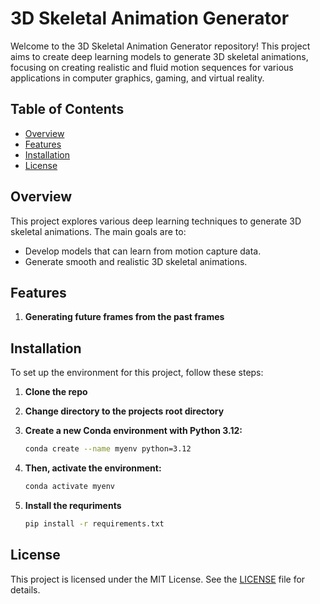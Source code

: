 # 3D Skeletal Animation Generator

Welcome to the 3D Skeletal Animation Generator repository! This project aims to create deep learning models to generate 3D skeletal animations, focusing on creating realistic and fluid motion sequences for various applications in computer graphics, gaming, and virtual reality.

## Table of Contents

- [Overview](#overview)
- [Features](#features)
- [Installation](#installation)
- [License](#license)

## Overview

This project explores various deep learning techniques to generate 3D skeletal animations. The main goals are to:

- Develop models that can learn from motion capture data.
- Generate smooth and realistic 3D skeletal animations.


## Features
1. **Generating future frames from the past frames**

## Installation

To set up the environment for this project, follow these steps:
1. **Clone the repo**
2. **Change directory to the projects root directory**

3. **Create a new Conda environment with Python 3.12:**

   ```bash
   conda create --name myenv python=3.12
   ```
      
4. **Then, activate the environment:**
   ```bash
   conda activate myenv
   ```

5. **Install the requriments**
   ```bash
   pip install -r requirements.txt
   ```


## License
This project is licensed under the MIT License. See the [LICENSE](https://github.com/KamatMayur/MotionGenerator/blob/main/LICENSE) file for details.

## 
